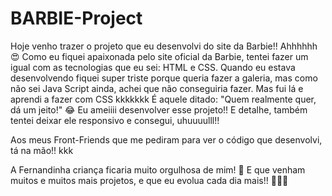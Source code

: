 # BARBIE-Project
Hoje venho trazer o projeto que eu desenvolvi do site da Barbie!! Ahhhhhh😍
Como eu fiquei apaixonada pelo site oficial da Barbie, tentei fazer um igual com as tecnologias que eu sei: HTML e CSS.
Quando eu estava desenvolvendo fiquei super triste porque queria fazer a galeria, mas como não sei Java Script ainda, achei que não conseguiria fazer.
Mas fui lá e aprendi a fazer com CSS kkkkkkk
É aquele ditado: "Quem realmente quer, dá um jeito!" 😂
Eu ameiiii desenvolver esse projeto!!
E detalhe, também tentei deixar ele responsivo e consegui, uhuuuulll!!

Aos meus Front-Friends que me pediram para ver o código que desenvolvi, tá na mão!! kkk

A Fernandinha criança ficaria muito orgulhosa de mim! 🥰
E que venham muitos e muitos mais projetos, e que eu evolua cada dia mais!! 🙌🏻🥰
